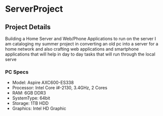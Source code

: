# ServerProject


## Project Details
Building a Home Server and Web/Phone Applications to run on the server
I am cataloging my summer project in converting an old pc into a server for a home network and also crafting web applications and smartphone applications that will help in day to day tasks that will run through the local serve


### PC Specs
- Model: Aspire AXC600-ES338
- Processor: Intel Core i#-2130, 3.4GHz, 2 Cores
- RAM: 6GB DDR3
- SystemType: 64bit
- Storage: 1TB HDD
- Graphics: Intel HD Graphic
